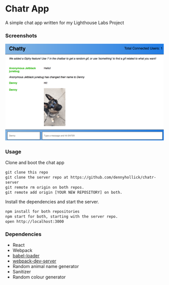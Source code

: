 Chatr App
=====================

A simple chat app written for my Lighthouse Labs Project

### Screenshots

![The App](https://github.com/dennyhollick/chatr/blob/master/docs/ChattyScreenshot.png?raw=true)

### Usage

Clone and boot the chat app

```
git clone this repo
git clone the server repo at https://github.com/dennyhollick/chatr-server
git remote rm origin on both repos.
git remote add origin [YOUR NEW REPOSITORY] on both.
```

Install the dependencies and start the server.

```
npm install for both repositories
npm start for both, starting with the server repo.
open http://localhost:3000
```


### Dependencies

* React
* Webpack
* [babel-loader](https://github.com/babel/babel-loader)
* [webpack-dev-server](https://github.com/webpack/webpack-dev-server)
* Random animal name generator
* Sanitizer
* Random colour generator
